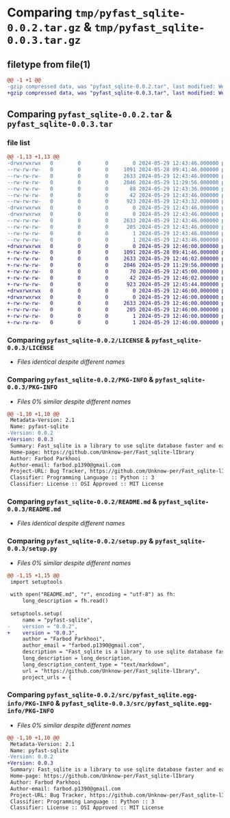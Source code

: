 # Comparing `tmp/pyfast_sqlite-0.0.2.tar.gz` & `tmp/pyfast_sqlite-0.0.3.tar.gz`

## filetype from file(1)

```diff
@@ -1 +1 @@
-gzip compressed data, was "pyfast_sqlite-0.0.2.tar", last modified: Wed May 29 12:43:45 2024, max compression
+gzip compressed data, was "pyfast_sqlite-0.0.3.tar", last modified: Wed May 29 12:46:00 2024, max compression
```

## Comparing `pyfast_sqlite-0.0.2.tar` & `pyfast_sqlite-0.0.3.tar`

### file list

```diff
@@ -1,13 +1,13 @@
-drwxrwxrwx   0        0        0        0 2024-05-29 12:43:46.000000 pyfast_sqlite-0.0.2/
--rw-rw-rw-   0        0        0     1091 2024-05-28 09:41:46.000000 pyfast_sqlite-0.0.2/LICENSE
--rw-rw-rw-   0        0        0     2633 2024-05-29 12:43:46.000000 pyfast_sqlite-0.0.2/PKG-INFO
--rw-rw-rw-   0        0        0     2046 2024-05-29 11:29:56.000000 pyfast_sqlite-0.0.2/README.md
--rw-rw-rw-   0        0        0       88 2024-05-29 12:43:36.000000 pyfast_sqlite-0.0.2/pyproject.toml
--rw-rw-rw-   0        0        0       42 2024-05-29 12:43:46.000000 pyfast_sqlite-0.0.2/setup.cfg
--rw-rw-rw-   0        0        0      923 2024-05-29 12:43:32.000000 pyfast_sqlite-0.0.2/setup.py
-drwxrwxrwx   0        0        0        0 2024-05-29 12:43:46.000000 pyfast_sqlite-0.0.2/src/
-drwxrwxrwx   0        0        0        0 2024-05-29 12:43:46.000000 pyfast_sqlite-0.0.2/src/pyfast_sqlite.egg-info/
--rw-rw-rw-   0        0        0     2633 2024-05-29 12:43:46.000000 pyfast_sqlite-0.0.2/src/pyfast_sqlite.egg-info/PKG-INFO
--rw-rw-rw-   0        0        0      205 2024-05-29 12:43:46.000000 pyfast_sqlite-0.0.2/src/pyfast_sqlite.egg-info/SOURCES.txt
--rw-rw-rw-   0        0        0        1 2024-05-29 12:43:46.000000 pyfast_sqlite-0.0.2/src/pyfast_sqlite.egg-info/dependency_links.txt
--rw-rw-rw-   0        0        0        1 2024-05-29 12:43:46.000000 pyfast_sqlite-0.0.2/src/pyfast_sqlite.egg-info/top_level.txt
+drwxrwxrwx   0        0        0        0 2024-05-29 12:46:00.000000 pyfast_sqlite-0.0.3/
+-rw-rw-rw-   0        0        0     1091 2024-05-28 09:41:46.000000 pyfast_sqlite-0.0.3/LICENSE
+-rw-rw-rw-   0        0        0     2633 2024-05-29 12:46:02.000000 pyfast_sqlite-0.0.3/PKG-INFO
+-rw-rw-rw-   0        0        0     2046 2024-05-29 11:29:56.000000 pyfast_sqlite-0.0.3/README.md
+-rw-rw-rw-   0        0        0       70 2024-05-29 12:45:00.000000 pyfast_sqlite-0.0.3/pyproject.toml
+-rw-rw-rw-   0        0        0       42 2024-05-29 12:46:02.000000 pyfast_sqlite-0.0.3/setup.cfg
+-rw-rw-rw-   0        0        0      923 2024-05-29 12:45:44.000000 pyfast_sqlite-0.0.3/setup.py
+drwxrwxrwx   0        0        0        0 2024-05-29 12:46:00.000000 pyfast_sqlite-0.0.3/src/
+drwxrwxrwx   0        0        0        0 2024-05-29 12:46:00.000000 pyfast_sqlite-0.0.3/src/pyfast_sqlite.egg-info/
+-rw-rw-rw-   0        0        0     2633 2024-05-29 12:46:00.000000 pyfast_sqlite-0.0.3/src/pyfast_sqlite.egg-info/PKG-INFO
+-rw-rw-rw-   0        0        0      205 2024-05-29 12:46:00.000000 pyfast_sqlite-0.0.3/src/pyfast_sqlite.egg-info/SOURCES.txt
+-rw-rw-rw-   0        0        0        1 2024-05-29 12:46:00.000000 pyfast_sqlite-0.0.3/src/pyfast_sqlite.egg-info/dependency_links.txt
+-rw-rw-rw-   0        0        0        1 2024-05-29 12:46:00.000000 pyfast_sqlite-0.0.3/src/pyfast_sqlite.egg-info/top_level.txt
```

### Comparing `pyfast_sqlite-0.0.2/LICENSE` & `pyfast_sqlite-0.0.3/LICENSE`

 * *Files identical despite different names*

### Comparing `pyfast_sqlite-0.0.2/PKG-INFO` & `pyfast_sqlite-0.0.3/PKG-INFO`

 * *Files 0% similar despite different names*

```diff
@@ -1,10 +1,10 @@
 Metadata-Version: 2.1
 Name: pyfast-sqlite
-Version: 0.0.2
+Version: 0.0.3
 Summary: Fast_sqlite is a library to use sqlite database faster and easier.
 Home-page: https://github.com/Unknow-per/Fast_sqlite-lIbrary
 Author: Farbod Parkhooi
 Author-email: farbod.p1390@gmail.com
 Project-URL: Bug Tracker, https://github.com/Unknow-per/Fast_sqlite-lIbrary/~/issues
 Classifier: Programming Language :: Python :: 3
 Classifier: License :: OSI Approved :: MIT License
```

### Comparing `pyfast_sqlite-0.0.2/README.md` & `pyfast_sqlite-0.0.3/README.md`

 * *Files identical despite different names*

### Comparing `pyfast_sqlite-0.0.2/setup.py` & `pyfast_sqlite-0.0.3/setup.py`

 * *Files 0% similar despite different names*

```diff
@@ -1,15 +1,15 @@
 import setuptools
 
 with open("README.md", "r", encoding = "utf-8") as fh:
     long_description = fh.read()
 
 setuptools.setup(
     name = "pyfast-sqlite",
-    version = "0.0.2",
+    version = "0.0.3",
     author = "Farbod Parkhooi",
     author_email = "farbod.p1390@gmail.com",
     description = "Fast_sqlite is a library to use sqlite database faster and easier.",
     long_description = long_description,
     long_description_content_type = "text/markdown",
     url = "https://github.com/Unknow-per/Fast_sqlite-lIbrary",
     project_urls = {
```

### Comparing `pyfast_sqlite-0.0.2/src/pyfast_sqlite.egg-info/PKG-INFO` & `pyfast_sqlite-0.0.3/src/pyfast_sqlite.egg-info/PKG-INFO`

 * *Files 0% similar despite different names*

```diff
@@ -1,10 +1,10 @@
 Metadata-Version: 2.1
 Name: pyfast-sqlite
-Version: 0.0.2
+Version: 0.0.3
 Summary: Fast_sqlite is a library to use sqlite database faster and easier.
 Home-page: https://github.com/Unknow-per/Fast_sqlite-lIbrary
 Author: Farbod Parkhooi
 Author-email: farbod.p1390@gmail.com
 Project-URL: Bug Tracker, https://github.com/Unknow-per/Fast_sqlite-lIbrary/~/issues
 Classifier: Programming Language :: Python :: 3
 Classifier: License :: OSI Approved :: MIT License
```

